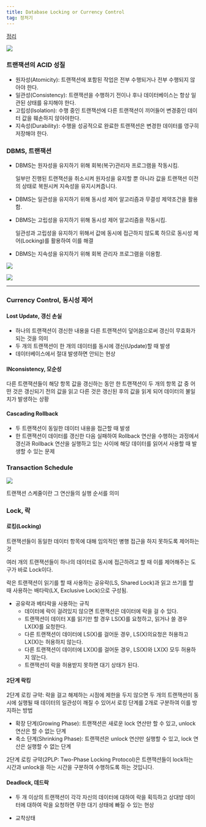 ```yaml
---
title: Database Locking or Currency Control
tag: 정처기
---
```




[정리](https://mangkyu.tistory.com/30)

![](https://t1.daumcdn.net/cfile/tistory/99052D415A2F89440B)

### 트랜잭션의 ACID 성질

- 원자성(Atomicity): 트랜잭션에 포함된 작업은 전부 수행되거나 전부 수행되지 않아야 한다.
- 일관성(Consistency): 트랜잭션을 수행하기 전이나 후나 데이터베이스는 항상 일관된 상태를 유지해야 한다.
- 고립성(Isolation): 수행 중인 트랜잭션에 다른 트랜잭션이 끼어들어 변경중인 데이터 값을 훼손하지 않아야한다.
- 지속성(Durability): 수행을 성공적으로 완료한 트랜잭션은 변경한 데이터를 영구히 저장해야 한다.

### DBMS, 트랜잭션

- DBMS는 원자성을 유지하기 위해 회복(복구)관리자 프로그램을 작동시킴.

  일부만 진행된 트랜잭션을 취소시켜 원자성을 유지할 뿐 아니라 값을 트랜잭션 이전의 상태로 복원시켜 지속성을 유지시켜줍니다.

- DBMS는 일관성을 유지하기 위해 동시성 제어 알고리즘과 무결성 제약조건을 활용함.

- DBMS는 고립성을 유지하기 위해 동시성 제어 알고리즘을 작동시킴.

  일관성과 고립성을 유지하기 위해서 값에 동시에 접근하지 않도록 하므로 동시성 제어(Locking)를 활용하여 이를 해결

- DBMS는 지속성을 유지하기 위해 회복 관리자 프로그램을 이용함.

![](https://t1.daumcdn.net/cfile/tistory/994CAA425A2F96501C)



![](https://t1.daumcdn.net/cfile/tistory/99F5A8435A2F9A6F1E)



---

### Currency Control, 동시성 제어

#### Lost Update, 갱신 손실

- 하나의 트랜잭션이 갱신한 내용을 다른 트랜잭션이 덮어씀으로써 갱신이 무효화가 되는 것을 의미
- 두 개의 트랜잭션이 한 개의 데이터를 동시에 갱신(Update)할 때 발생
- 데이터베이스에서 절대 발생하면 안되는 현상

#### INconsistency, 모순성

 다른 트랜잭션들이 해당 항목 값을 갱신하는 동안 한 트랜잭션이 두 개의 항목 값 중 어떤 것은 갱신되기 전의 값을 읽고 다른 것은 갱신된 후의 값을 읽게 되어 데이터의 불일치가 발생하는 상황

#### Cascading Rollback

- 두 트랜잭션이 동일한 데이터 내용을 접근할 때 발생
- 한 트랜잭션이 데이터를 갱신한 다음 실패하여 Rollback 연산을 수행하는 과정에서 갱신과 Rollback 연산을 실행하고 있는 사이에 해당 데이터를 읽어서 사용할 때 발생할 수 있는 문제



### Transaction Schedule

![](https://t1.daumcdn.net/cfile/tistory/997B3A415A2FC5E236)

트랜잭션 스케줄이란 그 연산들의 실행 순서를 의미



### Lock, 락

#### 로킹(Locking)

 트랜잭션들이 동일한 데이터 항목에 대해 임의적인 병행 접근을 하지 못하도록 제어하는 것

 여러 개의 트랜잭션들이 하나의 데이터로 동시에 접근하려고 할 때 이를 제어해주는 도구가 바로 Lock이다. 

락은 트랜잭션이 읽기를 할 때 사용하는 공유락(LS, Shared Lock)과 읽고 쓰기를 할 때 사용하는 배타락(LX, Exclusive Lock)으로 구성됨.

- 공유락과 베타락을 사용하는 규칙
  - 데이터에 락이 걸려있지 않으면 트랜잭션은 데이터에 락을 걸 수 있다.
  - 트랜잭션이 데이터 X를 읽기만 할 경우 LS(X)를 요청하고, 읽거나 쓸 경우 LX(X)를 요청한다.
  - 다른 트랜잭션이 데이터에 LS(X)를 걸어둔 경우, LS(X)의요청은 허용하고 LX(X)는 허용하지 않는다.
  - 다른 트랜잭션이 데이터에 LX(X)를 걸어둔 경우, LS(X)와 LX(X) 모두 허용하지 않는다.
  - 트랜잭션이 락을 허용받지 못하면 대기 상태가 된다.

#### 2단계 락킹

2단계 로킹 규약: 락을 걸고 해제하는 시점에 제한을 두지 않으면 두 개의 트랜잭션이 동시에 실행될 때 데이터의 일관성이 깨질 수 있어서 로킹 단계를 2개로 구분하여 이를 방지하는 방법

- 확장 단계(Growing Phase): 트랜잭션은 새로운 lock 연산만 할 수 있고, unlock 연산은 할 수 없는 단계
- 축소 단계(Shrinking Phase): 트랜잭션은 unlock 연산만 실행할 수 있고, lock 연산은 실행할 수 없는 단계

 2단계 로킹 규약(2PLP: Two-Phase Locking Protocol)은 트랜잭션들이 lock하는 시간과 unlock을 하는 시간을 구분하여 수행하도록 하는 것입니다.

#### Deadlock, 데드락

- 두 개 이상의 트랜잭션이 각각 자신의 데이터에 대하여 락을 획득하고 상대방 데이터에 대하여 락을 요청하면 무한 대기 상태에 빠질 수 있는 현상

- 교착상태





